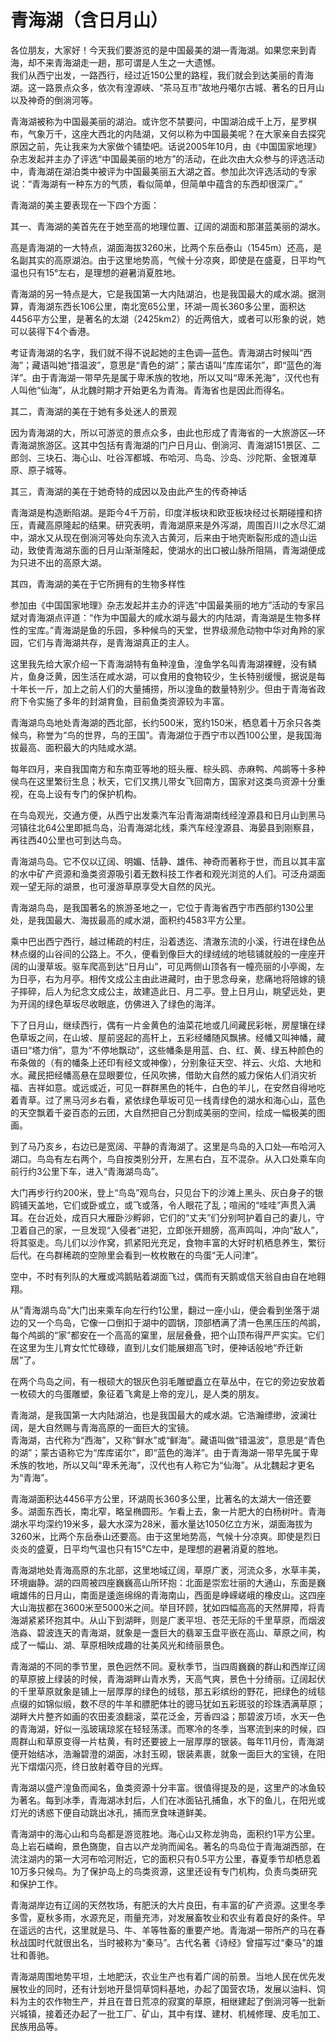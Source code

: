 # 青海湖（含日月山）  
各位朋友，大家好！今天我们要游览的是中国最美的湖—青海湖。如果您来到青海，却不来青海湖走一趟，那可谓是人生之一大遗憾。  
我们从西宁出发，一路西行，经过近150公里的路程，我们就会到达美丽的青海湖。这一路景点众多，依次有湟源峡、“茶马互市”故地丹噶尔古城、著名的日月山以及神奇的倒淌河等。  

青海湖被称为中国最美丽的湖泊。或许您不禁要问，中国湖泊成千上万，星罗棋布，气象万千，这座大西北的内陆湖，又何以称为中国最美呢？在大家亲自去探究原因之前，先让我来为大家做个铺垫吧。话说2005年10月，由《中国国家地理》杂志发起并主办了评选“中国最美丽的地方”的活动，在此次由大众参与的评选活动中，青海湖在湖泊类中被评为中国最美丽五大湖之首。参加此次评选活动的专家说：“青海湖有一种东方的气质，看似简单，但简单中蕴含的东西却很深广。”  

青海湖的美主要表现在一下四个方面：  

其一、青海湖的美首先在于她至高的地理位置、辽阔的湖面和那湛蓝美丽的湖水。  

高是青海湖的一大特点，湖面海拔3260米，比两个东岳泰山（1545m）还高，是名副其实的高原湖泊。由于这里地势高，气候十分凉爽，即使是在盛夏，日平均气温也只有15°左右，是理想的避暑消夏胜地。  

青海湖的另一特点是大，它是我国第一大内陆湖泊，也是我国最大的咸水湖。据测算，青海湖东西长106公里，南北宽65公里，环湖一周长360多公里，面积达4456平方公里，是著名的太湖（2425km2）的近两倍大，或者可以形象的说，她可以装得下4个香港。  

考证青海湖的名字，我们就不得不说起她的主色调—蓝色。青海湖古时候叫“西海”；藏语叫她“措温波”，意思是“青色的湖”；蒙古语叫“库库诺尔”，即“蓝色的海洋”。由于青海湖一带早先是属于卑禾族的牧地，所以又叫“卑禾羌海”，汉代也有人叫他“仙海”，从北魏时期才开始更名为青海。青海省也是因此而得名。  

其二，青海湖的美在于她有多处迷人的景观  

因为青海湖的大，所以可游览的景点众多，由此也形成了青海省的一大旅游区—环青海湖旅游区。这其中包括有青海湖的门户日月山、倒淌河、青海湖151景区、二郎剑、三块石、海心山、吐谷浑都城、布哈河、鸟岛、沙岛、沙陀斯、金银滩草原、原子城等。  

其三，青海湖的美在于她奇特的成因以及由此产生的传奇神话  

青海湖是构造断陷湖。是距今4千万前，印度洋板块和欧亚板块经过长期碰撞和挤压，青藏高原隆起的结果。研究表明，青海湖原来是外泻湖，周围百川之水尽汇湖中，湖水又从现在倒淌河等处向东流入古黄河，后来由于地壳断裂形成的造山运动，致使青海湖东面的日月山渐渐隆起，使湖水的出口被山脉所阻隔，青海湖便成为只进不出的高原大湖。  

其四，青海湖的美在于它所拥有的生物多样性  

参加由《中国国家地理》杂志发起并主办的评选“中国最美丽的地方”活动的专家吕斌对青海湖点评道：“作为中国最大的咸水湖与最大的内陆湖，青海湖是生物多样性的宝库。”青海湖是鱼的乐园，多种候鸟的天堂，世界级濒危动物中华对角羚的家园，它们与青海湖共存，是青海湖真正的主人。  

这里我先给大家介绍一下青海湖特有鱼种湟鱼，湟鱼学名叫青海湖裸鲤，没有鳞片，鱼身泛黄，因生活在咸水湖，可以食用的食物较少，生长特别缓慢，据说是每十年长一斤，加上之前人们的大量捕捞，所以湟鱼的数量特别少。但由于青海省政府下令实施了多年的封湖育鱼，目前鱼类资源较为丰富。  

青海湖鸟岛地处青海湖的西北部，长约500米，宽约150米，栖息着十万余只各类候鸟，称誉为“鸟的世界，鸟的王国”。青海湖位于西宁市以西100公里，是我国海拔最高、面积最大的内陆咸水湖。  

每年四月，来自我国南方和东南亚等地的班头雁、棕头鸥、赤麻鸭、鸬鹚等十多种侯鸟在这里繁衍生息；秋天，它们又携儿带女飞回南方，国家对这类鸟资源十分重视，在岛上设有专门的保护机构。  

在鸟岛观光，交通方便，从西宁出发乘汽车沿青海湖南线经湟源县和日月山到黑马河镇往北64公里即抵鸟岛，沿青海湖北线，乘汽车经湟源县、海晏县到刚察县，再往西40公里也可到达鸟岛。  

青海湖鸟岛。它不仅以辽阔、明媚、恬静、雄伟、神奇而著称于世，而且以其丰富的水中矿产资源和渔类资源吸引着无数科技工作者和观光浏览的人们。可泛舟湖面观一望无际的湖景，也可漫游草原享受大自然的风光。  

青海湖鸟岛，是我国著名的旅游圣地之一，它位于青海省西宁市西部约130公里处，是我国最大、海拔最高的咸水湖，面积约4583平方公里。  

乘中巴出西宁西行，越过稀疏的村庄，沿着透迄、清澈东流的小溪，行进在绿色丛林点缀的山谷间的公路上。不久，便看到像巨大的绿绒绒的地毯铺就般的一座座开阔的山漫草坂。驱车爬高到达“日月山”，可见两侧山顶各有一幢亮丽的小亭阁，左为日亭，右为月亭。相传文成公主由此进藏时，由于思念母亲，悲痛地将陪嫁的镜子摔碎，后人为纪念文成公主，故建造此日、月二亭。登上日月山，眺望远处，更为开阔的绿色草坂尽收眼底，仿佛进入了绿色的海洋。  

下了日月山，继续西行，偶有一片金黄色的油菜花地或几间藏民彩帐，房屋镶在绿色草坂之间，在山坡、屋前竖起的高杆上，五彩经幡随风飘拂。经幡又叫神幡，藏语曰“塔力俏”，意为“不停地飘动”，这些幡条是用蓝、白、红、黄、绿五种颜色的布条做的（有的幡条上还印有经文或神像），分别象征天空、祥云、火焰、大地和水。藏民把经幡高悬在显眼要位，任风吹拂，借助大自然的威力保佑人们消灾祈福、吉祥如意。或远或近，可见一群群黑色的牦牛，白色的羊儿，在安然自得地吃着青草。过了黑马河乡右看，紧依绿色草坂可见一线青绿色的湖水和海心山，蓝色的天空飘着千姿百态的云团，大自然把自己分割成美丽的空间，绘成一幅极美的图画。  

到了马乃亥乡，右边已是宽阔、平静的青海湖了。这里是鸟岛的入口处—布哈河入湖口。鸟岛有左右两个，鸟自按类别分开，左黑右白，互不混杂。从入口处乘车向前行约3公里下车，进入“青海湖鸟岛”。  

大门再步行约200米，登上“鸟岛”观鸟台，只见台下的沙滩上黑头、灰白身子的银鸥铺天盖地，它们或卧或立，或飞或落，令人眼花了乱；喧闹的“哇哇”声贯入满耳。在台近处，成百只大雁卧沙孵卵，它们的“丈夫”们分别呵护着自己的妻儿，守卫着自己的家，一旦发现“入侵者”进犯，立即张开翅膀，高声鸣叫，冲向“敌人”，将其驱走。鸟儿们以沙作窝，抓紧阳光充足，食物丰富的大好时机栖息养生，繁衍后代。在鸟群稀疏的空隙里会看到一枚枚散在的鸟蛋“无人问津”。  

空中，不时有列队的大雁或鸿鹅贴着湖面飞过，偶而有天鹅或信天翁自由自在地翱翔。  

从“青海湖鸟岛”大门出来乘车向左行约1公里，翻过一座小山，便会看到坐落于湖边的又一个鸟岛，它像一口倒扣于湖中的圆锅，顶部栖满了清一色黑压压的鸬鹚，每个鸬鹚的“家”都安在一个高高的窠里，层层叠叠，把个山顶布得严严实实。它们在这里为生儿育女忙忙碌碌，直到儿女们能展翅高飞时，便神话般地“乔迁新居”了。  

在两个鸟岛之间，有一根硕大的银灰色羽毛雕塑矗立在草丛中，在它的旁边安放着一枚硕大的鸟蛋雕塑，象征着飞禽是上帝的宠儿，是人类的朋友。  

青海湖，是我国第一大内陆湖泊，也是我国最大的咸水湖。它浩瀚缥缈，波澜壮阔，是大自然赐与青海高原的一面巨大的宝镜。  
青海湖，古代称为“西海”，又称“鲜水”或“鲜海”。藏语叫做“错温波”，意思是“青色的湖”；蒙古语称它为“库库诺尔”，即“蓝色的海洋”。由于青海湖一带早先属于卑禾族的牧地，所以又叫“卑禾羌海”，汉代也有人称它为“仙海”。从北魏起才更名为“青海”。  

青海湖面积达4456平方公里，环湖周长360多公里，比著名的太湖大一倍还要多。湖面东西长，南北窄，略呈椭圆形。乍看上去，象一片肥大的白杨树叶。青海湖水平均深约19米多，最大水深为28米，蓄水量达1050亿立方米，湖面海拔为3260米，比两个东岳泰山还要高。由于这里地势高，气候十分凉爽。即使是烈日炎炎的盛夏，日平均气温也只有15℃左中，是理想的避暑消夏的胜地。  

青海湖地处青海高原的东北部，这里地域辽阔，草原广袤，河流众多，水草丰美，环境幽静。湖的四周被四座巍巍高山所环抱：北面是崇宏壮丽的大通山，东面是巍峨雄伟的日月山，南面是逶迤绵绵的青海南山，西面是峥嵘嵯峨的橡皮山。这四座大山海拔都在3600米至5000米之间。举目环顾，犹如四幅高高的天然屏障，将青海湖紧紧环抱其中。从山下到湖畔，则是广袤平坦、苍茫无际的千里草原，而烟波浩淼、碧波连天的青海湖，就象是一盏巨大的翡翠玉盘平嵌在高山、草原之间，构成了一幅山、湖、草原相映成趣的壮美风光和绮丽景色。  

青海湖的不同的季节里，景色迥然不同。夏秋季节，当四周巍巍的群山和西岸辽阔的草原披上绿装的时候，青海湖畔山青水秀，天高气爽，景色十分绮丽。辽阔起伏的千里草原就象是铺上一层厚厚的绿色的绒毯，那五彩缤纷的野花，把绿色的绒毯点缀的如锦似缎，数不尽的牛羊和膘肥体壮的骢马犹如五彩斑驳的珍珠洒满草原；湖畔大片整齐如画的农田麦浪翻滚，菜花泛金，芳香四溢；那碧波万顷，水天一色的青海湖，好似一泓玻璃琼浆在轻轻荡漾。而寒冷的冬季，当寒流到来的时候，四周群山和草原变得一片枯黄，有时还要披上一层厚厚的银装。每年11月份，青海湖便开始结冰，浩瀚碧澄的湖面，冰封玉砌，银装素裹，就象一面巨大的宝镜，在阳光下熠熠闪亮，终日放射着夺目的光辉。  

青海湖以盛产湟鱼而闻名，鱼类资源十分丰富。很值得提及的是，这里产的冰鱼较为著名。每到冰季，青海湖冰封后，人们在冰面钻孔捕鱼，水下的鱼儿，在阳光或灯光的诱惑下便自动跳出冰孔，捕而烹食味道鲜美。  

青海湖中的海心山和鸟岛都是游览胜地。海心山又称龙驹岛，面积约1平方公里。岛上岩石嶙峋，景色旖旎，自古以产龙驹而闻名。著名的鸟岛位于青海湖西部，在流注湖内的第一大河布哈河附近，它的面积只有0.5平方公里，春夏季节却栖息着10万多只候鸟。为了保护岛上的鸟类资源，这里还设有专门机构，负责鸟类研究和保护工作。  

青海湖岸边有辽阔的天然牧场，有肥沃的大片良田，有丰富的矿产资源。这里冬季多雪，夏秋多雨，水源充足，雨量充沛，对发展畜牧业和农业有着良好的条件。早在遥远的古代，这里就是马、牛、羊等牲畜的重要产地。青海湖一带所产的马在春秋战国时代就很出名，当时被称为“秦马”。古代名著《诗经》曾描写过“秦马”的雄壮和善驰。  

青海湖周围地势平坦，土地肥沃，农业生产也有着广阔的前景。当地人民在优先发展牧业的同时，还有计划地开垦饲草饲料基地，办起了国营农场，发展以油料、饲料为主的农作物生产，并且在昔日荒凉的寂寞的草原，相继建起了倒淌河等一批新兴城镇，接着还办起了一批工厂、矿山，其中有煤、建材、机械修理、皮毛加工、民族用品等。  

